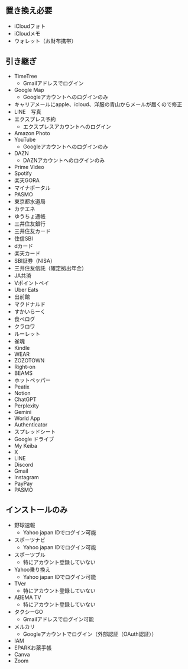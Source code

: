 ## 置き換え必要
- iCloudフォト
- iCloudメモ
- ウォレット（お財布携帯）

## 引き継ぎ
- TimeTree
  - Gmailアドレスでログイン
- Google Map
  - Googleアカウントへのログインのみ
- キャリアメールにapple、icloud、洋服の青山からメールが届くので修正
- LINE　写真
- エクスプレス予約
  - エクスプレスアカウントへのログイン
- Amazon Photo
- YouTube
  - Googleアカウントへのログインのみ
- DAZN
  - DAZNアカウントへのログインのみ
- Prime Video
- Spotify
- 楽天GORA
- マイナポータル
- PASMO
- 東京都水道局
- カテエネ
- ゆうちょ通帳
- 三井住友銀行
- 三井住友カード
- 住信SBI
- dカード
- 楽天カード
- SBI証券（NISA）
- 三井住友信託（確定拠出年金）
- JA共済
- Vポイントペイ
- Uber Eats
- 出前館
- マクドナルド
- すかいらーく
- 食べログ
- クラロワ
- ルーレット
- 雀魂
- Kindle
- WEAR
- ZOZOTOWN
- Right-on
- BEAMS
- ホットペッパー
- Peatix
- Notion
- ChatGPT
- Perplexity
- Gemini
- World App
- Authenticator
- スプレッドシート
- Google ドライブ
- My Keiba
- X
- LINE
- Discord
- Gmail
- Instagram
- PayPay
- PASMO

## インストールのみ
- 野球速報
  - Yahoo japan IDでログイン可能 
- スポーツナビ
  - Yahoo japan IDでログイン可能 
- スポーツブル
  - 特にアカウント登録していない
- Yahoo乗り換え
  - Yahoo japan IDでログイン可能 
- TVer
  - 特にアカウント登録していない
- ABEMA TV
  - 特にアカウント登録していない
- タクシーGO
  - Gmailアドレスでログイン可能
- メルカリ
  - Googleアカウントでログイン（外部認証（OAuth認証））
- IAM
- EPARKお薬手帳
- Canva
- Zoom
